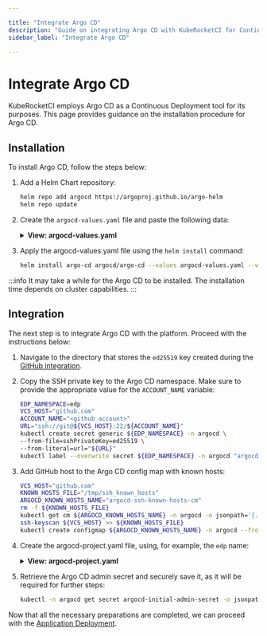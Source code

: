 ```yaml
---

title: "Integrate Argo CD"
description: "Guide on integrating Argo CD with KubeRocketCI for Continuous Deployment, including installation steps, Argo CD configuration for GitHub access, and project setup."
sidebar_label: "Integrate Argo CD"

---
```

<!-- markdownlint-disable MD025 -->

# Integrate Argo CD

<head>
  <link rel="canonical" href="https://docs.kuberocketci.io/docs/quick-start/integrate-argocd" />
</head>

KubeRocketCI employs Argo CD as a Continuous Deployment tool for its purposes. This page provides guidance on the installation procedure for Argo CD.

## Installation

To install Argo CD, follow the steps below:

1. Add a Helm Chart repository:

    ```bash
    helm repo add argocd https://argoproj.github.io/argo-helm
    helm repo update
    ```

2. Create the `argocd-values.yaml` file and paste the following data:

    <details>
    <summary><b>View: argocd-values.yaml</b></summary>

    ```yaml
    redis-ha:
      enabled: false
    redis:
      enabled: true

    server:
      replicas: 1
      env:
        - name: ARGOCD_API_SERVER_REPLICAS
          value: '1'

      ingress:
        enabled: true
        hosts:
          # after domain creation update
          - "argocd-dev.example.com"

      # we use Keycloak so no DEX is required
    dex:
      enabled: false

      # Disabled for multitenancy env with single instance deployment
    applicationSet:
      enabled: false

    configs:
      secret:
        # -- Create the argocd-secret
        createSecret: true
      cm:
        application.instanceLabelKey: argocd.argoproj.io/instance-kuberocketci

      params:
        server.insecure: true
        application.namespaces: >-
          edp
    ```

    </details>

3. Apply the argocd-values.yaml file using the `helm install` command:

    ```bash
    helm install argo-cd argocd/argo-cd --values argocd-values.yaml --version 5.51.4 --create-namespace --atomic -n argocd
    ```

:::info
  It may take a while for the Argo CD to be installed. The installation time depends on cluster capabilities.
:::

## Integration

The next step is to integrate Argo CD with the platform. Proceed with the instructions below:

1. Navigate to the directory that stores the `ed25519` key created during the [GitHub integration](./integrate-github.md).

2. Copy the SSH private key to the Argo CD namespace. Make sure to provide the appropriate value for the `ACCOUNT_NAME` variable:

    ```bash
    EDP_NAMESPACE=edp
    VCS_HOST="github.com"
    ACCOUNT_NAME="<github_account>"
    URL="ssh://git@${VCS_HOST}:22/${ACCOUNT_NAME}"
    kubectl create secret generic ${EDP_NAMESPACE} -n argocd \
    --from-file=sshPrivateKey=ed25519 \
    --from-literal=url="${URL}"
    kubectl label --overwrite secret ${EDP_NAMESPACE} -n argocd "argocd.argoproj.io/secret-type=repo-creds"
    ```

3. Add GitHub host to the Argo CD config map with known hosts:

    ```bash
    VCS_HOST="github.com"
    KNOWN_HOSTS_FILE="/tmp/ssh_known_hosts"
    ARGOCD_KNOWN_HOSTS_NAME="argocd-ssh-known-hosts-cm"
    rm -f ${KNOWN_HOSTS_FILE}
    kubectl get cm ${ARGOCD_KNOWN_HOSTS_NAME} -n argocd -o jsonpath='{.data.ssh_known_hosts}' > ${KNOWN_HOSTS_FILE}
    ssh-keyscan ${VCS_HOST} >> ${KNOWN_HOSTS_FILE}
    kubectl create configmap ${ARGOCD_KNOWN_HOSTS_NAME} -n argocd --from-file ${KNOWN_HOSTS_FILE} -o yaml --dry-run=client | kubectl apply -f -
    ```

4. Create the argocd-project.yaml file, using, for example, the `edp` name:

    <details>
    <summary><b>View: argocd-project.yaml</b></summary>
      ```yaml
        apiVersion: argoproj.io/v1alpha1
        kind: AppProject
        metadata:
          name: edp
          namespace: argocd
          # Finalizer that ensures that project is not deleted until it is not referenced by any application
          finalizers:
            - resources-finalizer.argocd.argoproj.io
        spec:
          description: CD pipelines for my application
          roles:
            - name: developer
              description: Users for kuberocketci tenant
              policies:
                - p, proj:edp:developer, applications, create, edp/*, allow
                - p, proj:edp:developer, applications, delete, edp/*, allow
                - p, proj:edp:developer, applications, get, edp/*, allow
                - p, proj:edp:developer, applications, override, edp/*, allow
                - p, proj:edp:developer, applications, sync, edp/*, allow
                - p, proj:edp:developer, applications, update, edp/*, allow
                - p, proj:edp:developer, repositories, create, edp/*, allow
                - p, proj:edp:developer, repositories, delete, edp/*, allow
                - p, proj:edp:developer, repositories, update, edp/*, allow
                - p, proj:edp:developer, repositories, get, edp/*, allow
          destinations:
            # ensure we can deploy to ns with tenant prefix
            - namespace: 'edp-*'
            # allow to deploy to specific server (local in our case)
              server: https://kubernetes.default.svc
          # Deny all cluster-scoped resources from being created, except for Namespace
          clusterResourceWhitelist:
          - group: ''
            kind: Namespace
          # Allow all namespaced-scoped resources to be created, except for ResourceQuota, LimitRange, NetworkPolicy
          namespaceResourceBlacklist:
          - group: ''
            kind: ResourceQuota
          - group: ''
            kind: LimitRange
          - group: ''
            kind: NetworkPolicy
          # we are ok to create any resources inside namespace
          namespaceResourceWhitelist:
          - group: '*'
            kind: '*'
          # enable access only for specific git server. The example below 'edp' - it is namespace where KubeRocketCI is deployed
          sourceRepos:
            - ssh://git@github.com:22/<github_account>/*
          # enable capability to deploy objects from namespaces
          sourceNamespaces:
            - edp
      ```

      :::info
        Please enter your GitHub account name at `<github_account>`.
      :::
    </details>

5. Retrieve the Argo CD admin secret and securely save it, as it will be required for further steps:

    ```bash
    kubectl -n argocd get secret argocd-initial-admin-secret -o jsonpath="{.data.password}" | base64 -d
    ```

Now that all the necessary preparations are completed, we can proceed with the [Application Deployment](./deploy-application.md).
